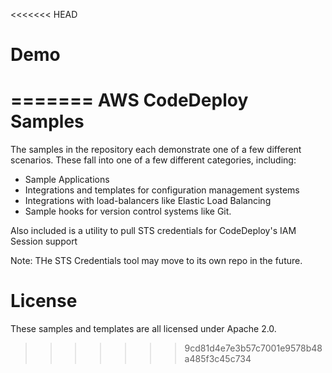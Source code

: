 <<<<<<< HEAD
# Demo
=======
AWS CodeDeploy Samples
======================

The samples in the repository each demonstrate one of a few different scenarios.
These fall into one of a few different categories, including:

- Sample Applications
- Integrations and templates for configuration management systems
- Integrations with load-balancers like Elastic Load Balancing
- Sample hooks for version control systems like Git.

Also included is a utility to pull STS credentials for CodeDeploy's IAM Session support

Note: THe STS Credentials tool may move to its own repo in the future.

License
=======

These samples and templates are all licensed under Apache 2.0.

>>>>>>> 9cd81d4e7e3b57c7001e9578b48a485f3c45c734
